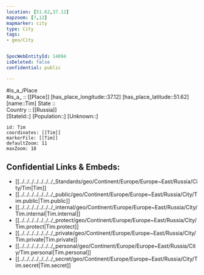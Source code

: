 ```yaml
---
location: [51.62,37.12] 
mapzoom: [7,12] 
mapmarker: city 
type: City
tags:
- geo/City


SpocWebEntityId: 14094
isDeleted: false
confidential: public

---
```

#is_a_/Place  
#is_a_ :: [[Place]] 
[has_place_longitude::37.12] 
[has_place_latitude::51.62] 
[name::Tim] 
State ::  
Country :: [[Russia]]  
[StateId::] 
[Population::] 
[Unknown::] 


```leaflet
id: Tim
coordinates: [[Tim]] 
markerFile: [[Tim]] 
defaultZoom: 11 
maxZoom: 18
```


## Confidential Links & Embeds: 
- [[../../../../../../../_Standards/geo/Continent/Europe/Europe~East/Russia/City/Tim|Tim]] 
- [[../../../../../../../_public/geo/Continent/Europe/Europe~East/Russia/City/Tim.public|Tim.public]] 
- [[../../../../../../../_internal/geo/Continent/Europe/Europe~East/Russia/City/Tim.internal|Tim.internal]] 
- [[../../../../../../../_protect/geo/Continent/Europe/Europe~East/Russia/City/Tim.protect|Tim.protect]] 
- [[../../../../../../../_private/geo/Continent/Europe/Europe~East/Russia/City/Tim.private|Tim.private]] 
- [[../../../../../../../_personal/geo/Continent/Europe/Europe~East/Russia/City/Tim.personal|Tim.personal]] 
- [[../../../../../../../_secret/geo/Continent/Europe/Europe~East/Russia/City/Tim.secret|Tim.secret]] 
